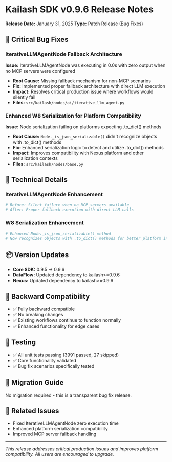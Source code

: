 # Kailash SDK v0.9.6 Release Notes
**Release Date:** January 31, 2025
**Type:** Patch Release (Bug Fixes)

## 🚨 Critical Bug Fixes

### IterativeLLMAgentNode Fallback Architecture
**Issue:** IterativeLLMAgentNode was executing in 0.0s with zero output when no MCP servers were configured
- **Root Cause:** Missing fallback mechanism for non-MCP scenarios
- **Fix:** Implemented proper fallback architecture with direct LLM execution
- **Impact:** Resolves critical production issue where workflows would silently fail
- **Files:** `src/kailash/nodes/ai/iterative_llm_agent.py`

### Enhanced W8 Serialization for Platform Compatibility
**Issue:** Node serialization failing on platforms expecting .to_dict() methods
- **Root Cause:** `Node._is_json_serializable()` didn't recognize objects with .to_dict() methods
- **Fix:** Enhanced serialization logic to detect and utilize .to_dict() methods
- **Impact:** Improves compatibility with Nexus platform and other serialization contexts
- **Files:** `src/kailash/nodes/base.py`

## 🔧 Technical Details

### IterativeLLMAgentNode Enhancement
```python
# Before: Silent failure when no MCP servers available
# After: Proper fallback execution with direct LLM calls
```

### W8 Serialization Enhancement
```python
# Enhanced Node._is_json_serializable() method
# Now recognizes objects with .to_dict() methods for better platform integration
```

## 📦 Version Updates
- **Core SDK:** 0.9.5 → 0.9.6
- **DataFlow:** Updated dependency to kailash>=0.9.6
- **Nexus:** Updated dependency to kailash>=0.9.6

## 🎯 Backward Compatibility
- ✅ Fully backward compatible
- ✅ No breaking changes
- ✅ Existing workflows continue to function normally
- ✅ Enhanced functionality for edge cases

## 🧪 Testing
- ✅ All unit tests passing (3991 passed, 27 skipped)
- ✅ Core functionality validated
- ✅ Bug fix scenarios specifically tested

## 📝 Migration Guide
No migration required - this is a transparent bug fix release.

## 🔗 Related Issues
- Fixed IterativeLLMAgentNode zero execution time
- Enhanced platform serialization compatibility
- Improved MCP server fallback handling

---
*This release addresses critical production issues and improves platform compatibility. All users are encouraged to upgrade.*
